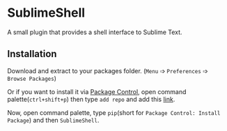 # SublimeShell
A small plugin that provides a shell interface to Sublime Text.

## Installation
Download and extract to your packages folder. (`Menu` &#10153; `Preferences` &#10153; `Browse Packages`)

Or if you want to install it via [Package Control](https://packagecontrol.io/), open command palette(`ctrl+shift+p`) then type `add repo` and add this [link](https://github.com/krikx/SublimeShell/).

Now, open command palette, type `pip`(short for `Package Control: Install Package`) and then `SublimeShell`.
